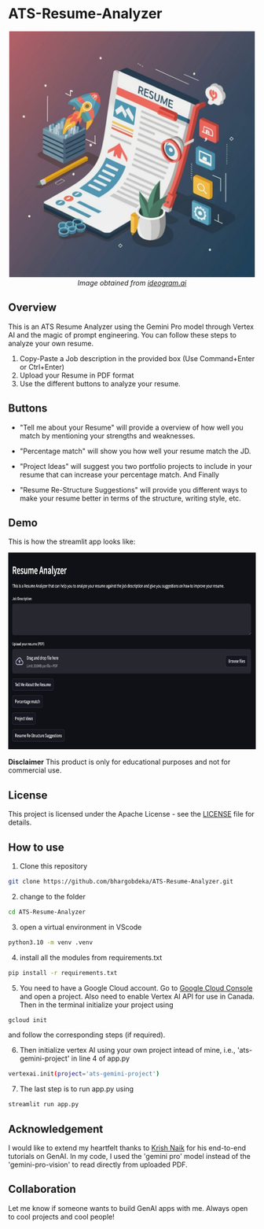 # ATS-Resume-Analyzer

<p align="center">
  <img src=resume_icon.jpg width="500px" height="500px" >
  <br>
  <em>Image obtained from <a href="https://ideogram.ai">ideogram.ai</a></em>
</p>

## Overview

This is an ATS Resume Analyzer using the Gemini Pro model through Vertex AI and the magic of prompt engineering. You can follow these steps to analyze your own resume.

1. Copy-Paste a Job description in the provided box (Use Command+Enter or Ctrl+Enter)
2. Upload your Resume in PDF format
3. Use the different buttons to analyze your resume.

## Buttons

- "Tell me about your Resume" will provide a overview of how well you match by mentioning your strengths and weaknesses.

- "Percentage match" will show you how well your resume match the JD.

- "Project Ideas" will suggest you two portfolio projects to include in your resume that can increase your percentage match. And Finally

- "Resume Re-Structure Suggestions" will provide you different ways to make your resume better in terms of the structure, writing style, etc.

## Demo

This is how the streamlit app looks like:

<p align="center">
  <img src=streamlit_homepage.png width="700px" height="400px" >
</p>

**Disclaimer**
This product is only for educational purposes and not for commercial use.

## License

This project is licensed under the Apache License - see the [LICENSE](LICENSE) file for details.

## How to use

1. Clone this repository

```bash
git clone https://github.com/bhargobdeka/ATS-Resume-Analyzer.git
```

2. change to the folder

```bash
cd ATS-Resume-Analyzer
```

3. open a virtual environment in VScode

```bash
python3.10 -m venv .venv
```

4. install all the modules from requirements.txt

```bash
pip install -r requirements.txt
```

5. You need to have a Google Cloud account. Go to [Google Cloud Console](https://console.cloud.google.com/welcome?project=ats-gemini-project) and open a project. Also need to enable Vertex AI API for use in Canada. Then in the terminal initialize your project using

```bash
gcloud init
```

and follow the corresponding steps (if required).

6. Then initialize vertex AI using your own project intead of mine, i.e., 'ats-gemini-project' in line 4 of app.py

```bash
vertexai.init(project='ats-gemini-project')
```

7. The last step is to run app.py using

```bash
streamlit run app.py
```

## Acknowledgement

I would like to extend my heartfelt thanks to [Krish Naik](https://www.youtube.com/@krishnaik06) for his end-to-end tutorials on GenAI. In my code, I used the 'gemini pro' model instead of the 'gemini-pro-vision' to read directly from uploaded PDF.

## Collaboration

Let me know if someone wants to build GenAI apps with me. Always open to cool projects and cool people!
